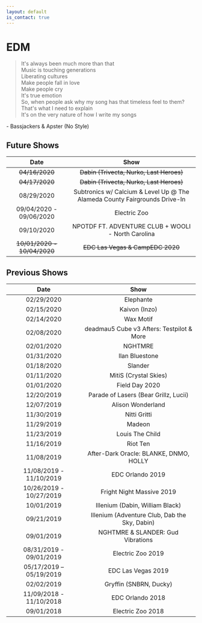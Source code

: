```yaml
---
layout: default
is_contact: true
---
```


# EDM

> It's always been much more than that  
> Music is touching generations  
> Liberating cultures  
> Make people fall in love  
> Make people cry  
> It's true emotion  
> So, when people ask why my song has that timeless feel to them?  
> That's what I need to explain  
> It's on the very nature of how I write my songs  

\- Bassjackers & Apster (No Style)

## Future Shows

|            Date             |                                    Show                                    |
|:---------------------------:|:--------------------------------------------------------------------------:|
|       ~~04/16/2020~~        |                  ~~Dabin (Trivecta, Nurko, Last Heroes)~~                  |
|       ~~04/17/2020~~        |                  ~~Dabin (Trivecta, Nurko, Last Heroes)~~                  |
|         08/29/2020          | Subtronics w/ Calcium & Level Up @ The Alameda County Fairgrounds Drive-In |
|   09/04/2020 - 09/06/2020   |                                Electric Zoo                                |
|         09/10/2020          |             NPOTDF FT. ADVENTURE CLUB + WOOLI - North Carolina             |
| ~~10/01/2020 - 10/04/2020~~ |                      ~~EDC Las Vegas & CampEDC 2020~~                      |

## Previous Shows

|          Date           |                      Show                      |
|:-----------------------:|:----------------------------------------------:|
|       02/29/2020        |                   Elephante                    |
|       02/15/2020        |                 Kaivon (Inzo)                  |
|       02/14/2020        |                   Wax Motif                    |
|       02/08/2020        |   deadmau5 Cube v3 Afters: Testpilot & More    |
|       02/01/2020        |                    NGHTMRE                     |
|       01/31/2020        |                 Ilan Bluestone                 |
|       01/18/2020        |                    Slander                     |
|       01/11/2020        |             MitiS (Crystal Skies)              |
|       01/01/2020        |                 Field Day 2020                 |
|       12/20/2019        |     Parade of Lasers (Bear Grillz, Lucii)      |
|       12/07/2019        |               Alison Wonderland                |
|       11/30/2019        |                  Nitti Gritti                  |
|       11/29/2019        |                     Madeon                     |
|       11/23/2019        |                Louis The Child                 |
|       11/16/2019        |                    Riot Ten                    |
|       11/08/2019        |     After-Dark Oracle: BLANKE, DNMO, HOLLY     |
| 11/08/2019 - 11/10/2019 |                EDC Orlando 2019                |
| 10/26/2019 - 10/27/2019 |           Fright Night Massive 2019            |
|       10/01/2019        |        Illenium (Dabin, William Black)         |
|       09/21/2019        | Illenium (Adventure Club, Dab the Sky, Dabin)  |
|       09/01/2019        |       NGHTMRE & SLANDER: Gud Vibrations        |
| 08/31/2019 - 09/01/2019 |               Electric Zoo 2019                |
| 05/17/2019 – 05/19/2019 |               EDC Las Vegas 2019               |
|       02/02/2019        |             Gryffin (SNBRN, Ducky)             |
| 11/09/2018 - 11/10/2018 |                EDC Orlando 2018                |
|       09/01/2018        |               Electric Zoo 2018                |
